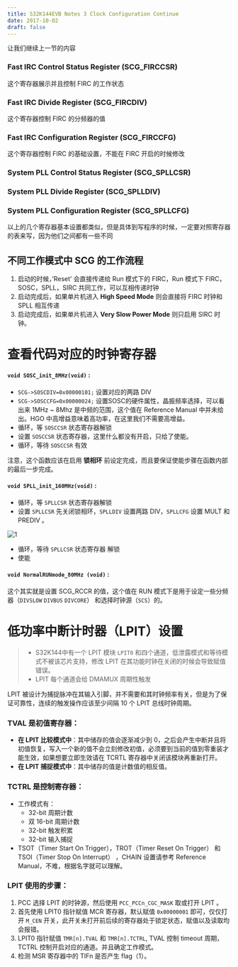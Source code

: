 ```yaml
---
title: S32K144EVB Notes 3 Clock Configuration Continue
date: 2017-10-02
draft: false
---
```


让我们继续上一节的内容

<!--more-->

### Fast IRC Control Status Register (SCG_FIRCCSR)
这个寄存器展示并且控制 FIRC 的工作状态

### Fast IRC Divide Register (SCG_FIRCDIV)
这个寄存器控制 FIRC 的分频器的值

### Fast IRC Configuration Register (SCG_FIRCCFG)
这个寄存器控制 FIRC 的基础设置，不能在 FIRC 开启的时候修改

### System PLL Control Status Register (SCG_SPLLCSR)

### System PLL Divide Register (SCG_SPLLDIV)

### System PLL Configuration Register (SCG_SPLLCFG)
以上的几个寄存器基本设置都类似，但是具体到写程序的时候，一定要对照寄存器的表来写，因为他们之间都有一些不同

## 不同工作模式中 SCG 的工作流程
1. 启动的时候，’Reset’ 会直接传递给 Run 模式下的 FIRC，Run 模式下 FIRC，SOSC，SPLL，SIRC 共同工作，可以互相传递时钟
2. 启动完成后，如果单片机进入 **High Speed Mode** 则会直接将 FIRC 时钟和 SPLL 相互传递
3. 启动完成后，如果单片机进入 **Very Slow Power Mode** 则只启用 SIRC 时钟。

# 查看代码对应的时钟寄存器
#### `void SOSC_init_8MHz(void)` :
* `SCG->SOSCDIV=0x00000101;` 设置对应的两路 DIV
* `SCG->SOSCCFG=0x00000024;` 设置SOSC的硬件属性，晶振频率选择，可以看出来 1MHz ~ 8Mhz 是中频的范围，这个值在 Reference Manual 中并未给出。HGO 中高增益意味着高功率，在这里我们不需要高增益。
* 循环，等 `SOSCCSR` 状态寄存器解锁
* 设置 `SOSCCSR`  状态寄存器，这里什么都没有开启，只给了使能。
* 循环，等待 `SOSCCSR` 有效

注意，这个函数应该在启用 **锁相环** 前设定完成，而且要保证使能步骤在函数内部的最后一步完成。

#### `void SPLL_init_160MHz(void)` :
* 循环，等 `SPLLCSR` 状态寄存器解锁
* 设置 `SPLLCSR` 先关闭锁相环，`SPLLDIV` 设置两路 DIV，`SPLLCFG` 设置 MULT 和 PREDIV 。 

![1][1]

* 循环，等待 `SPLLCSR` 状态寄存器 解锁
* 使能

#### `void NormalRUNmode_80MHz (void)` :
这个其实就是设置 SCG_RCCR 的值，这个值在 RUN 模式下是用于设定一些分频器（`DIVSLOW` `DIVBUS` `DIVCORE`） 和选择时钟源（`SCS`）的。

# 低功率中断计时器（LPIT）设置
>* S32K144中有一个 LPIT 模块 `LPIT0` 和四个通道，低泄露模式和等待模式不被该芯片支持，修改 LPIT 在其功能时钟在关闭的时候会导致赋值错误。
>* LPIT 每个通道会给 DMAMUX 周期性触发

LPIT 被设计为捕捉脉冲在其输入引脚，并不需要和其时钟频率有关，但是为了保证可靠性，连续的触发操作应该至少间隔 10 个 LPIT 总线时钟周期。

### TVAL 是初值寄存器：
* **在 LPIT 比较模式中**：其中储存的值会逐渐减少到 0，之后会产生中断并且将初值恢复，写入一个新的值不会立刻修改初值，必须要到当前的值到零重装才能生效，如果想要立即生效请在 TCRTL 寄存器中关闭该模块再重新打开。
* **在 LPIT 捕捉模式中**：其中储存的值是计数值的相反值。

### TCTRL 是控制寄存器：
* 工作模式有：
    - 32-bit 周期计数
    - 双 16-bit 周期计数
    - 32-bit 触发积累
    - 32-bit 输入捕捉
* TSOT（Timer Start On Trigger），TROT（Timer Reset On Trigger） 和 TSOI（Timer Stop On Interrupt） ，CHAIN 设置请参考 Reference Manual，不难，根据名字就可以理解。



### LPIT 使用的步骤：
1. PCC 选择 LPIT 的时钟源，然后使用 `PCC_PCCn_CGC_MASK` 取或打开 LPIT 。 
2. 首先使用 LPIT0 指针赋值 MCR 寄存器，默认赋值 `0x00000001` 即可，仅仅打开 `M_CEN` 开关，此开关未打开前后续的寄存器处于锁定状态，赋值以及读取均会报错。
3. LPIT0 指针赋值 `TMR[n].TVAL` 和 `TMR[n].TCTRL`, TVAL 控制 timeout 周期，TCTRL 控制开启对应的通道。并且确定工作模式。
4. 检测 MSR 寄存器中的 TIFn 是否产生 flag（1）。

[1]: /img/2017-10-02-S32K144_3/SPLLCalculation.png

